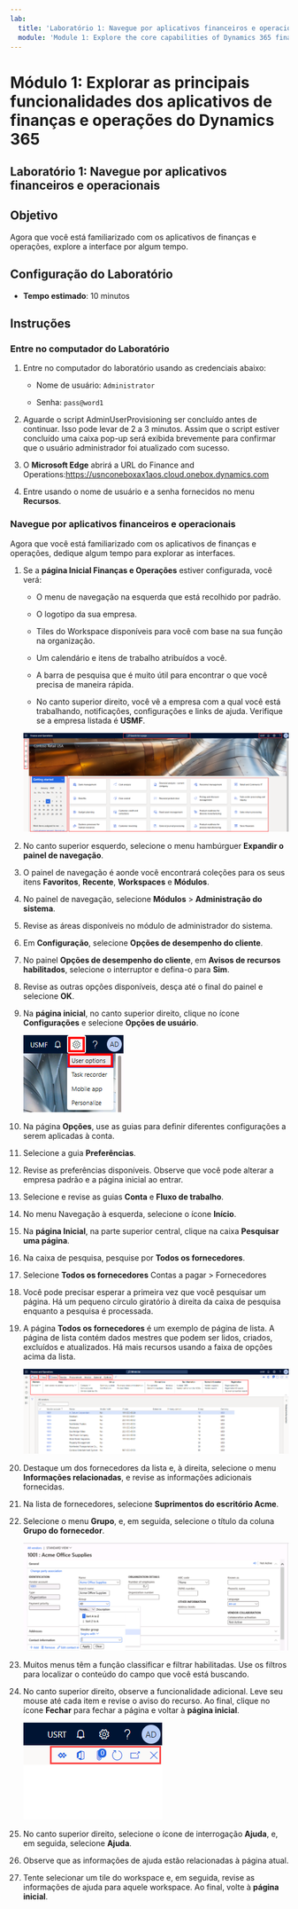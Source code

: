 ```yaml
---
lab:
  title: 'Laboratório 1: Navegue por aplicativos financeiros e operacionais'
  module: 'Module 1: Explore the core capabilities of Dynamics 365 finance and operations apps'
---
```


# Módulo 1: Explorar as principais funcionalidades dos aplicativos de finanças e operações do Dynamics 365

## Laboratório 1: Navegue por aplicativos financeiros e operacionais

## Objetivo

Agora que você está familiarizado com os aplicativos de finanças e operações, explore a interface por algum tempo.

## Configuração do Laboratório

- **Tempo estimado**: 10 minutos

## Instruções

### Entre no computador do Laboratório

1.  Entre no computador do laboratório usando as credenciais abaixo:

    - Nome de usuário: `Administrator`

    - Senha: `pass@word1`

1.  Aguarde o script AdminUserProvisioning ser concluído antes de continuar. Isso pode levar de 2 a 3 minutos. Assim que o script estiver concluído uma caixa pop-up será exibida brevemente para confirmar que o usuário administrador foi atualizado com sucesso. 

1.  O **Microsoft Edge** abrirá a URL do Finance and Operations:<https://usnconeboxax1aos.cloud.onebox.dynamics.com>

1.  Entre usando o nome de usuário e a senha fornecidos no menu **Recursos**. 


### Navegue por aplicativos financeiros e operacionais

Agora que você está familiarizado com os aplicativos de finanças e operações, dedique algum tempo para explorar as interfaces.

1.  Se a **página Inicial Finanças e Operações** estiver configurada, você verá:

    - O menu de navegação na esquerda que está recolhido por padrão.

    - O logotipo da sua empresa.

    - Tiles do Workspace disponíveis para você com base na sua função na organização.

    - Um calendário e itens de trabalho atribuídos a você.

    - A barra de pesquisa que é muito útil para encontrar o que você precisa de maneira rápida.

    - No canto superior direito, você vê a empresa com a qual você está trabalhando, notificações, configurações e links de ajuda. Verifique se a empresa listada é **USMF**.

    ![Captura de tela da página Inicial do Dynamics 365 Finance e Operations com áreas destacadas.](./media/lab-navigate-finance-and-operations-apps-04.png)

2.  No canto superior esquerdo, selecione o menu hambúrguer **Expandir o painel de navegação**.

3.  O painel de navegação é aonde você encontrará coleções para os seus itens **Favoritos**, **Recente**, **Workspaces** e **Módulos**.

4.  No painel de navegação, selecione **Módulos** > **Administração do sistema**.

5.  Revise as áreas disponíveis no módulo de administrador do sistema.

6.  Em **Configuração**, selecione **Opções de desempenho do cliente**.

7.  No painel **Opções de desempenho do cliente**, em **Avisos de recursos habilitados**, selecione o interruptor e defina-o para **Sim**.

8.  Revise as outras opções disponíveis, desça até o final do painel e selecione **OK**.

9.  Na **página inicial**, no canto superior direito, clique no ícone **Configurações** e selecione **Opções de usuário**.

    ![Captura de tela mostrando o ícone de Configurações e lista suspensa de Opções de usuário.](./media/lab-navigate-finance-and-operations-apps-05.png)

10. Na página **Opções**, use as guias para definir diferentes configurações a serem aplicadas à conta.

11. Selecione a guia **Preferências**.

12. Revise as preferências disponíveis. Observe que você pode alterar a empresa padrão e a página inicial ao entrar.

13. Selecione e revise as guias **Conta** e **Fluxo de trabalho**.

14. No menu Navegação à esquerda, selecione o ícone **Início**.

15. Na **página Inicial**, na parte superior central, clique na caixa **Pesquisar uma página**.

16. Na caixa de pesquisa, pesquise por **Todos os fornecedores**.

17. Selecione **Todos os fornecedores** Contas a pagar > Fornecedores

18. Você pode precisar esperar a primeira vez que você pesquisar um página. Há um pequeno círculo giratório à direita da caixa de pesquisa enquanto a pesquisa é processada.

19. A página **Todos os fornecedores** é um exemplo de página de lista. A página de lista contém dados mestres que podem ser lidos, criados, excluídos e atualizados. Há mais recursos usando a faixa de opções acima da lista.

    ![Captura de tela da lista Todos os fornecedores com os recursos do menu destacados.](./media/lab-navigate-finance-and-operations-apps-06.png)

20. Destaque um dos fornecedores da lista e, à direita, selecione o menu **Informações relacionadas**, e revise as informações adicionais fornecidas.

21. Na lista de fornecedores, selecione **Suprimentos do escritório Acme**.

22. Selecione o menu **Grupo**, e, em seguida, selecione o título da coluna **Grupo do fornecedor**.

    ![Captura de tela da coluna do grupo do fornecedor para Suprimentos do escritório Acme.](./media/lab-navigate-finance-and-operations-apps-07.png)

23. Muitos menus têm a função classificar e filtrar habilitadas. Use os filtros para localizar o conteúdo do campo que você está buscando.

24. No canto superior direito, observe a funcionalidade adicional. Leve seu mouse até cada item e revise o aviso do recurso. Ao final, clique no ícone **Fechar** para fechar a página e voltar à **página inicial**.

    ![Captura de tela do menu de lista da página do canto superior direito mostrando recursos adicionais para conectar aos botões Power Apps, Aplicativos do Office, Anexo de documento, Atualizar página, Abrir em nova janela e Fechar.](./media/lab-navigate-finance-and-operations-apps-08.png)

25. No canto superior direito, selecione o ícone de interrogação **Ajuda**, e, em seguida, selecione **Ajuda**.

26. Observe que as informações de ajuda estão relacionadas à página atual.

27. Tente selecionar um tile do workspace e, em seguida, revise as informações de ajuda para aquele workspace. Ao final, volte à **página inicial**.

